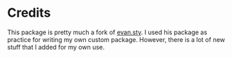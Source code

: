 # Credits
This package is pretty much a fork of [evan.sty](https://github.com/vEnhance/dotfiles/blob/master/texmf/tex/latex/evan/evan.sty). I used his package as practice for writing  my own custom package. However, there is a lot of new stuff that I added for my own use.
